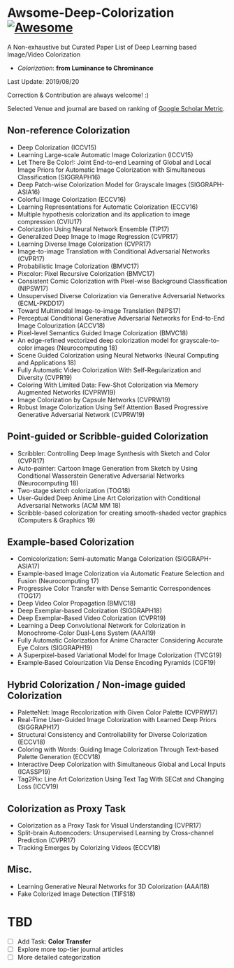 # Awsome-Deep-Colorization [![Awesome](https://cdn.rawgit.com/sindresorhus/awesome/d7305f38d29fed78fa85652e3a63e154dd8e8829/media/badge.svg)](https://github.com/sindresorhus/awesome)
A Non-exhaustive but Curated Paper List of Deep Learning based Image/Video Colorization
- *Colorization*: **from Luminance to Chrominance**

Last Update: 2019/08/20

Correction & Contribution are always welcome! :)

Selected Venue and journal are based on ranking of [Google Scholar Metric](https://scholar.google.com/citations?view_op=top_venues).

## Non-reference Colorization
- Deep Colorization (ICCV15)
- Learning Large-scale Automatic Image Colorization (ICCV15)
- Let There Be Color!: Joint End-to-end Learning of Global and Local Image Priors for Automatic Image Colorization with Simultaneous Classification (SIGGRAPH16)
- Deep Patch-wise Colorization Model for Grayscale Images (SIGGRAPH-ASIA16)
- Colorful Image Colorization (ECCV16)
- Learning Representations for Automatic Colorization (ECCV16)
- Multiple hypothesis colorization and its application to image compression (CVIU17)
- Colorization Using Neural Network Ensemble (TIP17)
- Generalized Deep Image to Image Regression (CVPR17)
- Learning Diverse Image Colorization (CVPR17)
- Image-to-image Translation with Conditional Adversarial Networks (CVPR17)
- Probabilistic Image Colorization (BMVC17)
- Pixcolor: Pixel Recursive Colorization (BMVC17)
- Consistent Comic Colorization with Pixel-wise Background Classification (NIPSW17)
- Unsupervised Diverse Colorization via Generative Adversarial Networks (ECML-PKDD17)
- Toward Multimodal Image-to-image Translation (NIPS17)
- Perceptual Conditional Generative Adversarial Networks for End-to-End Image Colourization (ACCV18)
- Pixel-level Semantics Guided Image Colorization (BMVC18)
- An edge-refined vectorized deep colorization model for grayscale-to-color images (Neurocomputing 18)
- Scene Guided Colorization using Neural Networks (Neural Computing and Applications 18)
- Fully Automatic Video Colorization With Self-Regularization and Diversity (CVPR19)
- Coloring With Limited Data: Few-Shot Colorization via Memory Augmented Networks (CVPRW19)
- Image Colorization by Capsule Networks (CVPRW19)
- Robust Image Colorization Using Self Attention Based Progressive Generative Adversarial Network (CVPRW19)

## Point-guided or Scribble-guided Colorization
- Scribbler: Controlling Deep Image Synthesis with Sketch and Color (CVPR17)
- Auto-painter: Cartoon Image Generation from Sketch by Using Conditional Wasserstein Generative Adversarial Networks (Neurocomputing 18)
- Two-stage sketch colorization (TOG18)
- User-Guided Deep Anime Line Art Colorization with Conditional Adversarial Networks (ACM MM 18)
- Scribble-based colorization for creating smooth-shaded vector graphics (Computers & Graphics 19)

## Example-based Colorization
- Comicolorization: Semi-automatic Manga Colorization (SIGGRAPH-ASIA17)
- Example-based Image Colorization via Automatic Feature Selection and Fusion (Neurocomputing 17)
- Progressive Color Transfer with Dense Semantic Correspondences (TOG17)
- Deep Video Color Propagation (BMVC18)
- Deep Exemplar-based Colorization (SIGGRAPH18)
- Deep Exemplar-Based Video Colorization (CVPR19)
- Learning a Deep Convolutional Network for Colorization in Monochrome-Color Dual-Lens System (AAAI19)
- Fully Automatic Colorization for Anime Character Considering Accurate Eye Colors (SIGGRAPH19)
- A Superpixel-based Variational Model for Image Colorization (TVCG19)
- Example‐Based Colourization Via Dense Encoding Pyramids (CGF19)

## Hybrid Colorization / Non-image guided Colorization
- PaletteNet: Image Recolorization with Given Color Palette (CVPRW17)
- Real-Time User-Guided Image Colorization with Learned Deep Priors (SIGGRAPH17)
- Structural Consistency and Controllability for Diverse Colorization (ECCV18)
- Coloring with Words: Guiding Image Colorization Through Text-based Palette Generation (ECCV18)
- Interactive Deep Colorization with Simultaneous Global and Local Inputs (ICASSP19)
- Tag2Pix: Line Art Colorization Using Text Tag With SECat and Changing Loss (ICCV19)

## Colorization as Proxy Task
- Colorization as a Proxy Task for Visual Understanding (CVPR17)
- Split-brain Autoencoders: Unsupervised Learning by Cross-channel Prediction (CVPR17)
- Tracking Emerges by Colorizing Videos (ECCV18)

## Misc.
- Learning Generative Neural Networks for 3D Colorization (AAAI18)
- Fake Colorized Image Detection (TIFS18)

# TBD
- [ ] Add Task: **Color Transfer**
- [ ] Explore more top-tier journal articles
- [ ] More detailed categorization
